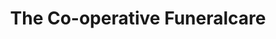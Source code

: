 ---
title: "The Co-operative Funeralcare"
url: /crook/the-co-operative-funeralcare/
shop: Bestattungen
---